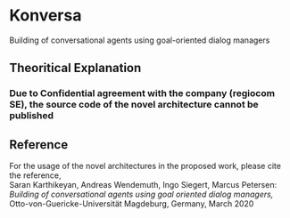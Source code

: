 # Konversa
Building of conversational agents using goal-oriented dialog managers

## Theoritical Explanation

### Due to Confidential agreement with the company (regiocom SE), the source code of the novel architecture cannot be published

## Reference
For the usage of the novel architectures in the proposed work, please cite the reference,\
Saran Karthikeyan, Andreas Wendemuth, Ingo Siegert, Marcus Petersen: *Building of conversational agents using goal oriented dialog managers,* Otto-von-Guericke-Universität Magdeburg, Germany, March 2020
